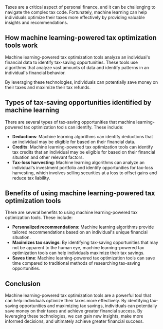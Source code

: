 
Taxes are a critical aspect of personal finance, and it can be challenging to navigate the complex tax code. Fortunately, machine learning can help individuals optimize their taxes more effectively by providing valuable insights and recommendations.

How machine learning-powered tax optimization tools work
--------------------------------------------------------

Machine learning-powered tax optimization tools analyze an individual's financial data to identify tax-saving opportunities. These tools use algorithms that analyze vast amounts of data and identify patterns in an individual's financial behavior.

By leveraging these technologies, individuals can potentially save money on their taxes and maximize their tax refunds.

Types of tax-saving opportunities identified by machine learning
----------------------------------------------------------------

There are several types of tax-saving opportunities that machine learning-powered tax optimization tools can identify. These include:

* **Deductions**: Machine learning algorithms can identify deductions that an individual may be eligible for based on their financial data.
* **Credits**: Machine learning-powered tax optimization tools can identify tax credits that an individual may be eligible for based on their financial situation and other relevant factors.
* **Tax-loss harvesting**: Machine learning algorithms can analyze an individual's investment portfolio and identify opportunities for tax-loss harvesting, which involves selling securities at a loss to offset gains and reduce tax liability.

Benefits of using machine learning-powered tax optimization tools
-----------------------------------------------------------------

There are several benefits to using machine learning-powered tax optimization tools. These include:

* **Personalized recommendations**: Machine learning algorithms provide tailored recommendations based on an individual's unique financial situation.
* **Maximizes tax savings**: By identifying tax-saving opportunities that may not be apparent to the human eye, machine learning-powered tax optimization tools can help individuals maximize their tax savings.
* **Saves time**: Machine learning-powered tax optimization tools can save time compared to traditional methods of researching tax-saving opportunities.

Conclusion
----------

Machine learning-powered tax optimization tools are a powerful tool that can help individuals optimize their taxes more effectively. By identifying tax-saving opportunities and maximizing tax savings, individuals can potentially save money on their taxes and achieve greater financial success. By leveraging these technologies, we can gain new insights, make more informed decisions, and ultimately achieve greater financial success.
